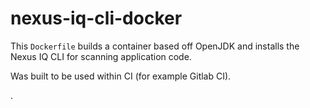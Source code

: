 # nexus-iq-cli-docker

This `Dockerfile` builds a container based off OpenJDK and installs the Nexus IQ
CLI for scanning application code.

Was built to be used within CI (for example Gitlab CI).

.
